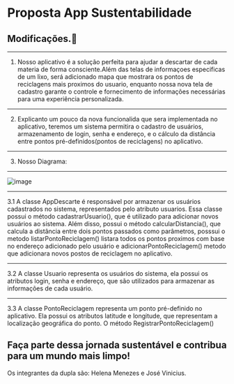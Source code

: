 # Proposta App Sustentabilidade

## Modificações.🚩

---

1. Nosso aplicativo é a solução perfeita para ajudar a descartar de cada materia de forma consciente.Além das telas de informaçoes especificas de um lixo, será adicionado mapa que mostrara os pontos de reciclagens mais proximos do usuario, enquanto nossa nova tela de cadastro garante o controle e fornecimento de informações necessárias para uma experiência personalizada.

---

2. Explicanto um pouco da nova funcionalida que sera implementada no aplicativo, teremos um sistema permitira o cadastro de usuários, armazenamento de login, senha e endereço, e o cálculo da distância entre pontos pré-definidos(pontos de reciclagens) no aplicativo.

---

3. Nosso Diagrama:
---

![image](https://github.com/LenaMenezes/Proposta_App_Sustentabilidade/assets/127405481/f3561367-a96c-4a9e-93d5-1a4e09dc1997)

---
3.1 A classe AppDescarte é responsável por armazenar os usuários cadastrados no sistema, representados pelo atributo usuarios. Essa classe possui o método cadastrarUsuario(), que é utilizado para adicionar novos usuários ao sistema. Além disso, possui o método calcularDistancia(), que calcula a distância entre dois pontos passados como parâmetros, posssui o metodo listarPontoReciclagem() listara todos os pontos proximos com base no endereço adicionado pelo usuário e adicionarPontoReciclagem() metodo que adicionara novos postos de reciclagem no aplicativo.

---

3.2 A classe Usuario representa os usuários do sistema, ela possui os atributos login, senha e endereço, que são utilizados para armazenar as informações de cada usuário.

---

3.3 A classe PontoReciclagem representa um ponto pré-definido no aplicativo. Ela possui os atributos latitude e longitude, que representam a localização geográfica do ponto. O método RegistrarPontoReciclagem()

Faça parte dessa jornada sustentável e contribua para um mundo mais limpo!
---
Os integrantes da dupla são: Helena Menezes e José Vinicius. 
